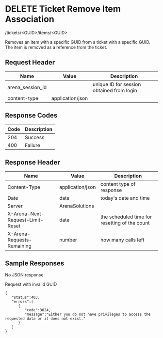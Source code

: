 # DELETE Ticket Remove Item Association
/tickets/&lt;GUID&gt;/items/&lt;GUID&gt;

Removes an item with a specific GUID from  a ticket with a specific GUID. The item is removed as a reference from the ticket.

## Request Header

| Name<br> | Value<br> | Description<br> |
|  --- |  --- |  --- | 
| arena_session_id<br> |   | unique ID for session obtained from login<br> |
| content-type<br> | application/json<br> |   |

## Response Codes

| Code<br> | Description<br> |
|  --- |  --- | 
| 204<br> | Success<br> |
| 400<br> | Failure<br> |

## Response Header

| Name<br> | Value<br> | Description<br> |
|  --- |  --- |  --- | 
| Content-Type<br> | application/json<br> | content type of response<br> |
| Date<br> | date<br> | today's date and time<br> |
| Server<br> | ArenaSolutions<br> |   |
| X-Arena-Next-Request-Limit-Reset<br> | date<br> | the scheduled time for resetting of the count<br> |
| X-Arena-Requests-Remaining<br> | number<br> | how many calls left<br> |

## Sample Responses
No JSON response.

Request with invalid GUID

```
{  
   "status":403,
   "errors":[  
      {  
         "code":3024,
         "message":"Either you do not have privileges to access the requested data or it does not exist."
      }
   ]
}
```
